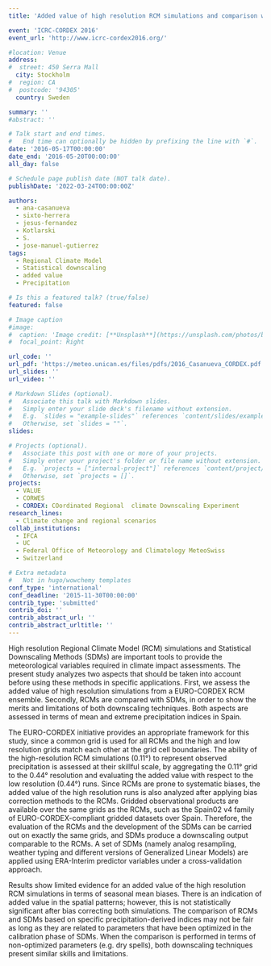 ```yaml
---
title: 'Added value of high resolution RCM simulations and comparison with Statistical Downscaling Methods within the EURO-CORDEX framework'

event: 'ICRC-CORDEX 2016'
event_url: 'http://www.icrc-cordex2016.org/'

#location: Venue
address:
#  street: 450 Serra Mall
  city: Stockholm
#  region: CA
#  postcode: '94305'
  country: Sweden

summary: ''
#abstract: ''

# Talk start and end times.
#   End time can optionally be hidden by prefixing the line with `#`.
date: '2016-05-17T00:00:00'
date_end: '2016-05-20T00:00:00'
all_day: false

# Schedule page publish date (NOT talk date).
publishDate: '2022-03-24T00:00:00Z'

authors: 
  - ana-casanueva
  - sixto-herrera
  - jesus-fernandez
  - Kotlarski
  - S.
  - jose-manuel-gutierrez
tags: 
  - Regional Climate Model
  - Statistical downscaling
  - added value
  - Precipitation

# Is this a featured talk? (true/false)
featured: false

# Image caption
#image:
#  caption: 'Image credit: [**Unsplash**](https://unsplash.com/photos/bzdhc5b3Bxs)'
#  focal_point: Right

url_code: ''
url_pdf: 'https://meteo.unican.es/files/pdfs/2016_Casanueva_CORDEX.pdf'
url_slides: ''
url_video: ''

# Markdown Slides (optional).
#   Associate this talk with Markdown slides.
#   Simply enter your slide deck's filename without extension.
#   E.g. `slides = "example-slides"` references `content/slides/example-slides.md`.
#   Otherwise, set `slides = ""`.
slides:

# Projects (optional).
#   Associate this post with one or more of your projects.
#   Simply enter your project's folder or file name without extension.
#   E.g. `projects = ["internal-project"]` references `content/project/deep-learning/index.md`.
#   Otherwise, set `projects = []`.
projects: 
  - VALUE
  - CORWES
  - CORDEX: COordinated Regional  climate Downscaling Experiment
research_lines: 
  - Climate change and regional scenarios
collab_institutions: 
  - IFCA
  - UC
  - Federal Office of Meteorology and Climatology MeteoSwiss
  - Switzerland

# Extra metadata
#   Not in hugo/wowchemy templates
conf_type: 'international'
conf_deadline: '2015-11-30T00:00:00'
contrib_type: 'submitted'
contrib_doi: ''
contrib_abstract_url: ''
contrib_abstract_urltitle: ''
---
```


High resolution Regional Climate Model (RCM) simulations and Statistical Downscaling Methods (SDMs) are important tools to provide the meteorological variables required in climate impact assessments. The present study analyzes two aspects that should be taken into account before using these methods in specific applications. First, we assess the added value of high resolution simulations from a EURO-CORDEX RCM ensemble. Secondly, RCMs are compared with SDMs, in order to show the merits and limitations of both downscaling techniques. Both aspects are assessed in terms of mean and extreme precipitation indices in Spain.
 
The EURO-CORDEX initiative provides an appropriate framework for this study, since a common grid is used for all RCMs and the high and low resolution grids match each other at the grid cell boundaries. The ability of the high-resolution RCM simulations (0.11°) to represent observed precipitation is assessed at their skillful scale, by aggregating the 0.11° grid to the 0.44° resolution and evaluating the added value with respect to the low resolution (0.44°) runs. Since RCMs are prone to systematic biases, the added value of the high resolution runs is also analyzed after applying bias correction methods to the RCMs. Gridded observational products are available over the same grids as the RCMs, such as the Spain02 v4 family of EURO-CORDEX-compliant gridded datasets over Spain. Therefore, the evaluation of the RCMs and the development of the SDMs can be carried out on exactly the same grids, and SDMs produce a downscaling output comparable to the RCMs. A set of SDMs (namely analog resampling, weather typing and different versions of Generalized Linear Models) are applied using ERA-Interim predictor variables under a cross-validation approach.

Results show limited evidence for an added value of the high resolution RCM simulations in terms of seasonal mean biases. There is an indication of added value in the spatial patterns; however, this is not statistically significant after bias correcting both simulations.
The comparison of RCMs and SDMs based on specific precipitation-derived indices may not be fair as long as they are related to parameters that have been optimized in the calibration phase of SDMs. When the comparison is performed in terms of non-optimized parameters (e.g. dry spells), both downscaling techniques present similar skills and limitations.
